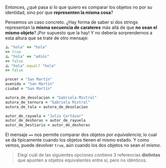 Entonces, ¿qué pasa si lo que quiero es comparar los objetos no por su identidad, sino por que **representen la misma cosa**?

Pensemos un caso concreto. ¿Hay forma de saber si dos strings representan la **misma secuencia de carateres** más allá de que **no sean el mismo objeto**? ¡Por supuesto que la hay! Y no debería sorprendernos a esta altura que se trate de otro mensaje: 

```ruby
ム "hola" == "hola"
=> true
ム "hola" == "adiós"
=> false
ム "hola".equal? "hola"
=> false
```


``` ruby
procer = "San Martín"
avenida = "San Martín"
ciudad = "San Martín"
```


```ruby
autora_de_desolacion = "Gabriela Mistral"
autora_de_ternura = "Gabriela Mistral"
autora_de_tala = autora_de_desolacion
```


```ruby
autor_de_rayuela = "Julio Cortázar"
autor_de_deshoras = autor_de_rayuela
autor_de_bestiario = autor_de_deshoras

```



El mensaje `==` nos permite comparar dos objetos por _equivalencia_; lo cual se da típicamente cuando los objetos tienen el mismo estado. Y como vemos, puede devolver `true`, aún cuando los dos objetos no sean _el mismo_. 

> Elegí cuál de las siguientes opciones contiene 3 referencias **distintas** que apunten a objetos equivalentes entre sí, pero no idénticos.
